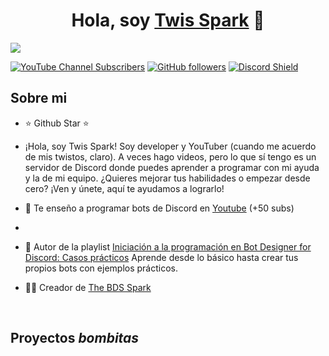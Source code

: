 <div align="center">
<h1 align="center">Hola, soy <a href="https://youtube.com/@twisspark_dev?">Twis Spark</a> 👋</h1>
</div>
<img src="https://i.imgur.com/HUiHhCN.png">

[![YouTube Channel Subscribers](https://img.shields.io/youtube/channel/subscribers/UCN6-QGcmrIzLlaJ9LWry--w
)](https://youtube.com/@twisspark_dev)
[![GitHub followers](https://img.shields.io/github/followers/TwisSpark
)](https://github.com/TwisSpark)
[![Discord Shield](https://camo.githubusercontent.com/d3ce956c2dfae2b1772e70008652113d8559e3f40f8c19955eeb1c68b3fc4046/68747470733a2f2f696d672e736869656c64732e696f2f62616467652f446973636f72642d3732383944413f7374796c653d666c61742d737175617265266c6f676f3d646973636f7264266c6f676f436f6c6f723d7768697465)](https://discord.gg/zUVVUg27ab)

## Sobre mi

- ⭐ Github Star ⭐ 
- ¡Hola, soy Twis Spark! Soy developer y YouTuber (cuando me acuerdo de mis twistos, claro). A veces hago videos, pero lo que sí tengo es un servidor de Discord donde puedes aprender a programar con mi ayuda y la de mi equipo. ¿Quieres mejorar tus habilidades o empezar desde cero? ¡Ven y únete, aquí te ayudamos a lograrlo!
  
- 🎥 Te enseño a programar bots de Discord en [Youtube](https://youtube.com/@twisspark_bdfd?si=UQIS-n_T8KbB0WDa) (+50 subs)
- 
- 📗 Autor de la playlist [Iniciación a la programación en Bot Designer for Discord: Casos prácticos](https://youtube.com/playlist?list=PL7GWV_kobZSTkfj-Wf5fGZ3NwjstG3ayi&si=ZmvM9ItXSEDsHjzg) Aprende desde lo básico hasta crear tus propios bots con ejemplos prácticos.
- 🧑‍🏫 Creador de [The BDS Spark
](https://discord.gg/zUVVUg27ab)
<br>

## Proyectos *bombitas*

